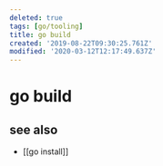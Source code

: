 ```yaml
---
deleted: true
tags: [go/tooling]
title: go build
created: '2019-08-22T09:30:25.761Z'
modified: '2020-03-12T12:17:49.637Z'
---
```


# go build

## see also
- [[go install]]
